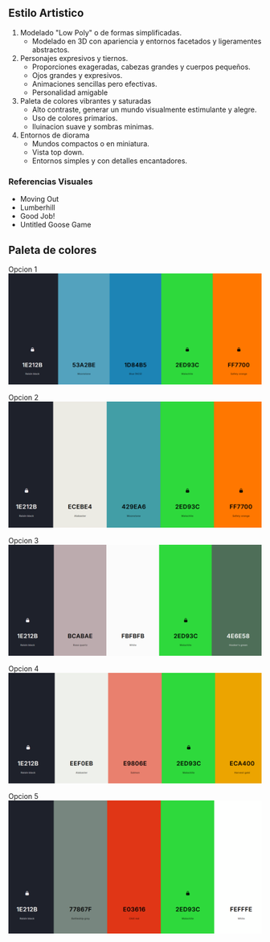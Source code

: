 ## Estilo Artistico

1. Modelado "Low Poly" o de formas simplificadas.
    - Modelado en 3D con apariencia y entornos facetados y ligeramentes abstractos.
2. Personajes expresivos y tiernos.
    - Proporciones exageradas, cabezas grandes y cuerpos pequeños.
    - Ojos grandes y expresivos.
    - Animaciones sencillas pero efectivas.
    - Personalidad amigable
3. Paleta de colores vibrantes y saturadas
    - Alto contraste, generar un mundo visualmente estimulante y alegre.
    - Uso de colores primarios.
    - Iluinacion suave y sombras minimas.
4. Entornos de diorama
    - Mundos compactos o en miniatura.
    - Vista top down.
    - Entornos simples y con detalles encantadores.

### Referencias Visuales
- Moving Out
- Lumberhill
- Good Job!
- Untitled Goose Game

## Paleta de colores
Opcion 1
![paleta1](img/paleta1.png)

Opcion 2
![paleta1](img/paleta2.png)

Opcion 3
![paleta1](img/paleta3.png)

Opcion 4
![paleta1](img/paleta4.png)

Opcion 5
![paleta1](img/paleta5.png)
